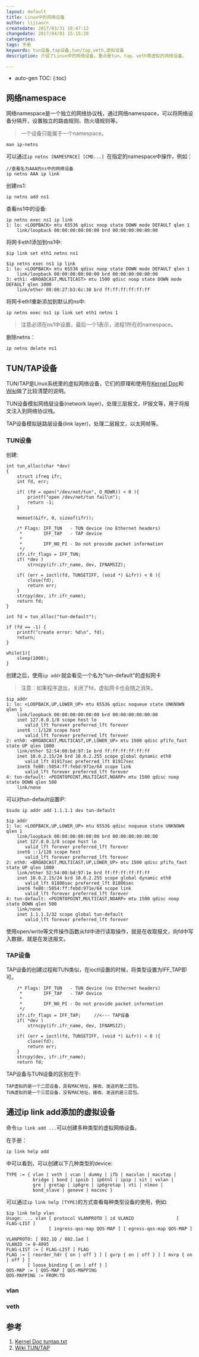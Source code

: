 ```yaml
---
layout: default
title: Linux中的网络设备
author: lijiaocn
createdate: 2017/03/31 18:47:12
changedate: 2017/04/01 15:15:20
categories:
tags: 手册
keywords: tun设备,tap设备,tun/tap,veth,虚拟设备
description: 介绍了Linux中的网络设备，重点是tun、tap、veth等虚拟的网络设备。

---
```


* auto-gen TOC:
{:toc}

## 网络namespace

网络namespace是一个独立的网络协议栈，通过网络namespace，可以将网络设备分隔开，设置独立的路由规则、防火墙规则等。

>一个设备只能属于一个namespace。

	man ip-netns

可以通过`ip netns [NAMESPACE] [CMD...] `在指定的namespace中操作，例如：

	//查看名为AAA的ns中的网络设备
	ip netns AAA ip link

创建ns1:

	ip netns add ns1

查看ns1中的设备:

	ip netns exec ns1 ip link
	1: lo: <LOOPBACK> mtu 65536 qdisc noop state DOWN mode DEFAULT qlen 1
	    link/loopback 00:00:00:00:00:00 brd 00:00:00:00:00:00

将网卡eth1添加到ns1中:

	$ip link set eth1 netns ns1

	$ip netns exec ns1 ip link
	1: lo: <LOOPBACK> mtu 65536 qdisc noop state DOWN mode DEFAULT qlen 1
	    link/loopback 00:00:00:00:00:00 brd 00:00:00:00:00:00
	3: eth1: <BROADCAST,MULTICAST> mtu 1500 qdisc noop state DOWN mode DEFAULT qlen 1000
	    link/ether 08:00:27:b3:6c:38 brd ff:ff:ff:ff:ff:ff

将网卡eth1重新添加到默认的ns中:

	ip netns exec ns1 ip link set eth1 netns 1

>注意必须在ns1中设置，最后一个1表示，进程1所在的namespace。

删除netns：

	ip netns delete ns1

## TUN/TAP设备 

TUN/TAP是Linux系统里的虚拟网络设备，它们的原理和使用在[Kernel Doc][1]和[Wiki][2]做了比较清楚的说明。

TUN设备模拟网络层设备(network layer)，处理三层报文，IP报文等，用于将报文注入到网络协议栈。

TAP设备模拟链路层设备(link layer)，处理二层报文，以太网帧等。

### TUN设备

创建:

	int tun_alloc(char *dev)
	{
		struct ifreq ifr;
		int fd, err;

		if( (fd = open("/dev/net/tun", O_RDWR)) < 0 ){
			printf("open /dev/net/tun fail\n");
			return -1;
		}

		memset(&ifr, 0, sizeof(ifr));

		/* Flags: IFF_TUN   - TUN device (no Ethernet headers) 
		 *        IFF_TAP   - TAP device  
		 *
		 *        IFF_NO_PI - Do not provide packet information  
		 */ 
		ifr.ifr_flags = IFF_TUN; 
		if( *dev )
			strncpy(ifr.ifr_name, dev, IFNAMSIZ);

		if( (err = ioctl(fd, TUNSETIFF, (void *) &ifr)) < 0 ){
			close(fd);
			return err;
		}
		strcpy(dev, ifr.ifr_name);
		return fd;
	}              

	int fd = tun_alloc("tun-default");

	if (fd == -1) {
		printf("create error: %d\n", fd);
		return;
	}

	while(1){
		sleep(1000);
	}

创建之后，使用`ip addr`就会看见一个名为"tun-default"的虚拟网卡

>注意：如果程序退出，关闭了fd，虚拟网卡也会随之消失。

	$ip addr
	1: lo: <LOOPBACK,UP,LOWER_UP> mtu 65536 qdisc noqueue state UNKNOWN qlen 1
	    link/loopback 00:00:00:00:00:00 brd 00:00:00:00:00:00
	    inet 127.0.0.1/8 scope host lo
	       valid_lft forever preferred_lft forever
	    inet6 ::1/128 scope host
	       valid_lft forever preferred_lft forever
	2: eth0: <BROADCAST,MULTICAST,UP,LOWER_UP> mtu 1500 qdisc pfifo_fast state UP qlen 1000
	    link/ether 52:54:00:bd:97:1e brd ff:ff:ff:ff:ff:ff
	    inet 10.0.2.15/24 brd 10.0.2.255 scope global dynamic eth0
	       valid_lft 81917sec preferred_lft 81917sec
	    inet6 fe80::5054:ff:febd:971e/64 scope link
	       valid_lft forever preferred_lft forever
	4: tun-default: <POINTOPOINT,MULTICAST,NOARP> mtu 1500 qdisc noop state DOWN qlen 500
	    link/none

可以对tun-default设置IP:

	$sudo ip addr add 1.1.1.1 dev tun-default

	$ip addr
	1: lo: <LOOPBACK,UP,LOWER_UP> mtu 65536 qdisc noqueue state UNKNOWN qlen 1
	    link/loopback 00:00:00:00:00:00 brd 00:00:00:00:00:00
	    inet 127.0.0.1/8 scope host lo
	       valid_lft forever preferred_lft forever
	    inet6 ::1/128 scope host
	       valid_lft forever preferred_lft forever
	2: eth0: <BROADCAST,MULTICAST,UP,LOWER_UP> mtu 1500 qdisc pfifo_fast state UP qlen 1000
	    link/ether 52:54:00:bd:97:1e brd ff:ff:ff:ff:ff:ff
	    inet 10.0.2.15/24 brd 10.0.2.255 scope global dynamic eth0
	       valid_lft 81806sec preferred_lft 81806sec
	    inet6 fe80::5054:ff:febd:971e/64 scope link
	       valid_lft forever preferred_lft forever
	4: tun-default: <POINTOPOINT,MULTICAST,NOARP> mtu 1500 qdisc noop state DOWN qlen 500
	    link/none
	    inet 1.1.1.1/32 scope global tun-default
	       valid_lft forever preferred_lft forever

使用open/write等文件操作函数从fd中进行读取操作，就是在收取报文，向fd中写入数据，就是在发送报文。

### TAP设备

TAP设备的创建过程和TUN类似，在ioctl设置的时候，将类型设置为IFF_TAP即可。

		/* Flags: IFF_TUN   - TUN device (no Ethernet headers) 
		 *        IFF_TAP   - TAP device  
		 *
		 *        IFF_NO_PI - Do not provide packet information  
		 */ 
		ifr.ifr_flags = IFF_TAP;     //<--- TAP设备
		if( *dev )
			strncpy(ifr.ifr_name, dev, IFNAMSIZ);

		if( (err = ioctl(fd, TUNSETIFF, (void *) &ifr)) < 0 ){
			close(fd);
			return err;
		}
		strcpy(dev, ifr.ifr_name);
		return fd;

TAP设备与TUN设备的区别在于:

	TAP虚拟的是一个二层设备，具有MAC地址，接收、发送的是二层包。
	TUN虚拟的是一个三层设备，没有MAC地址，接收、发送的是三层包。

## 通过ip link add添加的虚拟设备

命令`ip link add ...`可以创建多种类型的虚拟网络设备。

在手册：

	ip link help add

中可以看到，可以创建以下几种类型的device:

	TYPE := { vlan | veth | vcan | dummy | ifb | macvlan | macvtap |
	          bridge | bond | ipoib | ip6tnl | ipip | sit | vxlan |
	          gre | gretap | ip6gre | ip6gretap | vti | nlmon |
	          bond_slave | geneve | macsec }

可以通过`ip link help [TYPE]`的方式查看每种类型设备的使用，例如:

	$ip link help vlan
	Usage: ... vlan [ protocol VLANPROTO ] id VLANID                [ FLAG-LIST ]
	                [ ingress-qos-map QOS-MAP ] [ egress-qos-map QOS-MAP ]
	
	VLANPROTO: [ 802.1Q / 802.1ad ]
	VLANID := 0-4095
	FLAG-LIST := [ FLAG-LIST ] FLAG
	FLAG := [ reorder_hdr { on | off } ] [ gvrp { on | off } ] [ mvrp { on | off } ]
	        [ loose_binding { on | off } ]
	QOS-MAP := [ QOS-MAP ] QOS-MAPPING
	QOS-MAPPING := FROM:TO

### vlan

### veth





## 参考

1. [Kernel Doc tuntap.txt][1]
2. [Wiki TUN/TAP][2]

[1]: https://www.kernel.org/doc/Documentation/networking/tuntap.txt  "kernel doc tuntap.txt" 
[2]: https://en.wikipedia.org/wiki/TUN/TAP "wiki TUN/TAP"
